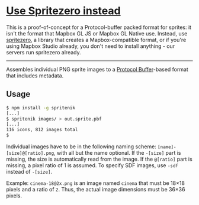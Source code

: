 # [Use Spritezero instead](https://github.com/mapbox/spritezero)

This is a proof-of-concept for a Protocol-buffer packed format for sprites: it isn't the format that Mapbox GL JS or Mapbox GL Native use. Instead, use [spritezero](https://github.com/mapbox/spritezero), a library that creates a Mapbox-compatible format, or if you're using Mapbox Studio already, you don't need to install anything - our servers run spritezero already.

---

Assembles individual PNG sprite images to a [Protocol Buffer](https://developers.google.com/protocol-buffers/)-based format that includes metadata.

## Usage

```bash
$ npm install -g spritenik
[...]
$ spritenik images/ > out.sprite.pbf
[...]
116 icons, 812 images total
$
```

Individual images have to be in the following naming scheme: `[name]-[size]@[ratio].png`, with all but the name optional. If the `-[size]` part is missing, the size is automatically read from the image. If the `@[ratio]` part is missing, a pixel ratio of 1 is assumed. To specify SDF images, use `-sdf` instead of `-[size]`.

Example: `cinema-18@2x.png` is an image named `cinema` that must be 18×18 pixels and a ratio of `2`. Thus, the actual image dimensions must be 36×36 pixels.
